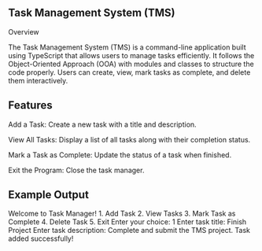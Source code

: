 <h2>Task Management System (TMS)</h2>

Overview

The Task Management System (TMS) is a command-line application built using TypeScript that allows users to manage tasks efficiently. It follows the Object-Oriented Approach (OOA) with modules and classes to structure the code properly. Users can create, view, mark tasks as complete, and delete them interactively.

<h2>Features</h2>

Add a Task: Create a new task with a title and description.

View All Tasks: Display a list of all tasks along with their completion status.

Mark a Task as Complete: Update the status of a task when finished.

Exit the Program: Close the task manager.

<h2>Example Output</h2>
Welcome to Task Manager!
1. Add Task
2. View Tasks
3. Mark Task as Complete
4. Delete Task
5. Exit
Enter your choice: 1
Enter task title: Finish Project
Enter task description: Complete and submit the TMS project.
Task added successfully!
